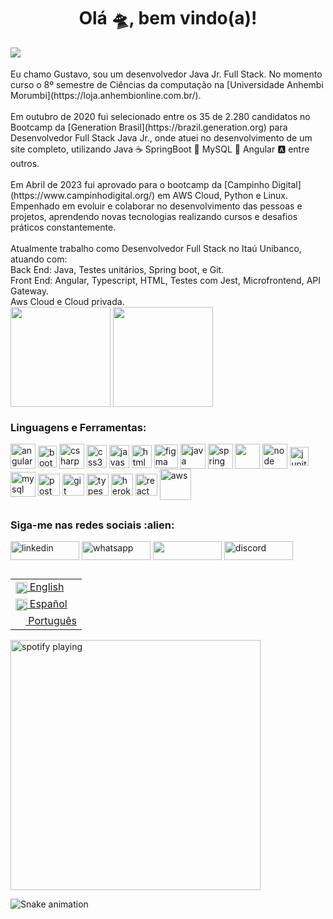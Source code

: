 <h1 align="center">Olá 🛸, bem vindo(a)! </h1>

<div>  
  <img align="left" src="https://komarev.com/ghpvc/?username=gumiqueias">
   </div>
<br>
<br>
  Eu chamo Gustavo, sou um desenvolvedor Java Jr. Full Stack. No momento curso o 8º semestre de Ciências da computação na [Universidade Anhembi Morumbi](https://loja.anhembionline.com.br/).
  <br>
  <br>
  Em outubro de 2020 fui selecionado entre os 35 de 2.280 candidatos no Bootcamp da [Generation Brasil](https://brazil.generation.org) para Desenvolvedor Full Stack Java Jr., onde atuei no desenvolvimento de um site completo, utilizando Java ☕ SpringBoot 🍃 MySQL 🐬 Angular 🅰️ entre outros.
  <br>
  <br>
  Em Abril de 2023 fui aprovado para o bootcamp da [Campinho Digital](https://www.campinhodigital.org/) em AWS Cloud, Python e Linux.
  Empenhado em evoluir e colaborar no desenvolvimento das pessoas e projetos, aprendendo novas tecnologias realizando cursos e desafios práticos constantemente.
  <br>
  <br>
  Atualmente trabalho como Desenvolvedor Full Stack no Itaú Unibanco, atuando com:
  <br>
  Back End: Java, Testes unitários, Spring boot, e Git.
  <br>
  Front End: Angular, Typescript, HTML, Testes com Jest, Microfrontend, API Gateway.
  <br>
  Aws Cloud e Cloud privada.

  <br>

  <div>
  <img height="160em"   align="center" src="https://github-readme-stats.vercel.app/api?username=gumiqueias&show_icons=true&theme=highcontrast&include_all_commits=true&count_private=true">
  <img height="160em" align="center" src="https://github-readme-stats.vercel.app/api/top-langs/?username=gumiqueias&&layout=compact&hide=shell&theme=highcontrast">
  
  </div>
  
<div>
  <h3 align="left">Linguagens e Ferramentas:</h3>
</div>
<div>
<img align = "center" src="https://i.imgur.com/UovuoGG.png" alt="angular" width="40" height="40"/>
<img align = "center" src="https://i.imgur.com/aSHZnoG.png" alt="bootstrap" width="30" height="35"/>
<img align = "center" src="https://i.imgur.com/OeXAPLT.png" alt="csharp" width="40" height="40"/>
<img align = "center" src="https://i.imgur.com/TLY19Q3.png" alt="css3" width="32" height="36"/>
<img align = "center" src="https://i.imgur.com/O02pplX.png" alt="javascript" width="32" height="37"/>
<img align = "center" src="https://i.imgur.com/HHwqtbv.png" alt="html" width="32" height="37"/>
<img align = "center" src="https://i.imgur.com/nWOk023.png" alt="figma" width="38" height="38"/>
<img align = "center" src="https://i.imgur.com/g6Wg8Ey.png" alt="java" width="40" height="40"/>
<img align = "center" src="https://i.imgur.com/emPAeK4.png" alt="spring" width="40" height="40"/>
<img align = "center" src="https://i.imgur.com/eKV8V75.png  alt="python" width="40" height="40"/>
<img align = "center" src="https://i.imgur.com/LgigRLh.png" alt="node" width="40" height="40"/>
<img align = "center" src="https://i.imgur.com/co3aDyw.png" alt="junit" width="30" height="30"/>
<img align = "center" src="https://i.imgur.com/ZNjQkom.png" alt="mysql" width="40" height="40"/>
<img align = "center" src="https://i.imgur.com/WVuA8RH.png" alt="postman" width="35" height="35"/>
<img align = "center" src="https://i.imgur.com/5pIevzW.png" alt="git" width="35" height="35"/>
<img align = "center" src="https://i.imgur.com/t1oS4Pz.png" alt="typescript" width="35" height="35"/>
<img align = "center" src="https://i.imgur.com/aQ5tyLv.png" alt="heroku" width="35" height="35"/>
<img align = "center" src="https://i.imgur.com/YxyiXo4.png" alt="react" width="35" height="35"/>  
<img align = "center" src="https://i.imgur.com/IhS1TUg.png" alt="aws" width="50" height="50"/>

</div>
  
##

 <div>
  <h3 align="left">Siga-me nas redes sociais :alien: </h3>
<p align="left">
  
 <a href="https://www.linkedin.com/in/gumiqueias/" target="blank"><img align="center" src="https://img.shields.io/badge/LinkedIn-0077B5?style=for-the-badge&logo=linkedin&logoColor=white" alt="linkedin" height="30" width="110" /></a>
<a href="https://api.whatsapp.com/send?phone=5511971618647" target="blank"><img align="center" src="https://img.shields.io/badge/WhatsApp-25D366?style=for-the-badge&logo=whatsapp&logoColor=white" alt="whatsapp" height="30" width="110" /></a>
[<img src="https://img.shields.io/badge/Microsoft_Outlook-0078D4?style=for-the-badge&logo=microsoft-outlook&logoColor=white" height="30" width="110" align ="center">](mailto:gumiqueias@hotmail.com)
<a href="https://discord.gg/gumiqueias#1604" target="blank"><img align="center" src="https://img.shields.io/badge/Discord-7289DA?style=for-the-badge&logo=discord&logoColor=white" alt="discord" height="30" width="110" /></a>
  </div>
    <div>
    <table align="right">
 <tr><td><a href="README_us.md"><img src="https://i.imgur.com/Ja6zOUB.png" height="18.5" align="center"> English</a></td></tr>
 <tr><td><a href="README_es.md"><img src="https://i.imgur.com/aTLvLiO.png" height="18.5" align="center"> Español</a></td></tr>
 <tr><td><a href="README.md"><img src="https://i.imgur.com/0AUV6Hy.png" height="16 align="center">  Português</a></td></tr>
</table>
   </div>
  
[<img src="https://spotify-now-playing-kappa.vercel.app/api/spotify-playing" alt=" spotify playing" width="400" />](https://open.spotify.com/user/mano_tomasito)

  ![Snake animation](https://github.com/TomasAlric/TomasAlric/blob/output/github-contribution-grid-snake.svg)

</div>
